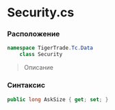 
# Security.cs
### Расположение
```csharp
namespace TigerTrade.Tc.Data  
    class Security
```

> Описание

### Синтаксис
```csharp
public long AskSize { get; set; }
```
